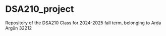 # DSA210_project
Repository of the DSA210 Class for 2024-2025 fall term, belonging to Arda Argün 32212
